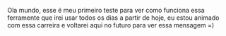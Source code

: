 Ola mundo, esse é meu primeiro teste para ver como funciona essa ferramente que irei usar todos os dias a partir de hoje, eu estou animado com essa carreira e voltarei aqui no futuro para ver essa mensagem =)
